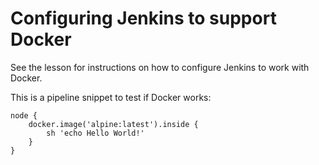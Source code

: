 # Configuring Jenkins to support Docker
See the lesson for instructions on how to configure Jenkins to work with Docker.

This is a pipeline snippet to test if Docker works:
```
node {
    docker.image('alpine:latest').inside {
        sh 'echo Hello World!'
    }
}
```
